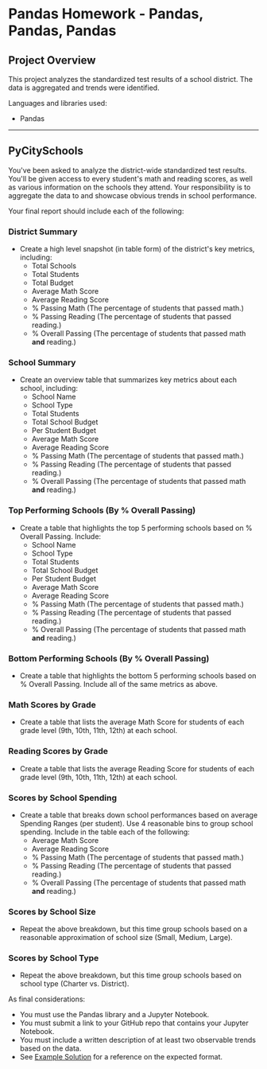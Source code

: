 # Pandas Homework - Pandas, Pandas, Pandas

## Project Overview
This project analyzes the standardized test results of a school district. The data is aggregated and trends were identified.

Languages and libraries used:

* Pandas

---

## PyCitySchools


You've been asked to analyze the district-wide standardized test results. You'll be given access to every student's math and reading scores, as well as various information on the schools they attend. Your responsibility is to aggregate the data to and showcase obvious trends in school performance.

Your final report should include each of the following:

### District Summary

* Create a high level snapshot (in table form) of the district's key metrics, including:
  * Total Schools
  * Total Students
  * Total Budget
  * Average Math Score
  * Average Reading Score
  * % Passing Math (The percentage of students that passed math.)
  * % Passing Reading (The percentage of students that passed reading.)
  * % Overall Passing (The percentage of students that passed math **and** reading.)
 

### School Summary

* Create an overview table that summarizes key metrics about each school, including:
  * School Name
  * School Type
  * Total Students
  * Total School Budget
  * Per Student Budget
  * Average Math Score
  * Average Reading Score
  * % Passing Math (The percentage of students that passed math.)
  * % Passing Reading (The percentage of students that passed reading.)
  * % Overall Passing (The percentage of students that passed math **and** reading.)
  

### Top Performing Schools (By % Overall Passing)

* Create a table that highlights the top 5 performing schools based on % Overall Passing. Include:
  * School Name
  * School Type
  * Total Students
  * Total School Budget
  * Per Student Budget
  * Average Math Score
  * Average Reading Score
  * % Passing Math (The percentage of students that passed math.)
  * % Passing Reading (The percentage of students that passed reading.)
  * % Overall Passing (The percentage of students that passed math **and** reading.)


### Bottom Performing Schools (By % Overall Passing)

* Create a table that highlights the bottom 5 performing schools based on % Overall Passing. Include all of the same metrics as above.


### Math Scores by Grade

* Create a table that lists the average Math Score for students of each grade level (9th, 10th, 11th, 12th) at each school.


### Reading Scores by Grade

* Create a table that lists the average Reading Score for students of each grade level (9th, 10th, 11th, 12th) at each school.


### Scores by School Spending

* Create a table that breaks down school performances based on average Spending Ranges (per student). Use 4 reasonable bins to group school spending. Include in the table each of the following:
  * Average Math Score
  * Average Reading Score
  * % Passing Math (The percentage of students that passed math.)
  * % Passing Reading (The percentage of students that passed reading.)
  * % Overall Passing (The percentage of students that passed math **and** reading.)
  
  
### Scores by School Size

* Repeat the above breakdown, but this time group schools based on a reasonable approximation of school size (Small, Medium, Large).


### Scores by School Type

* Repeat the above breakdown, but this time group schools based on school type (Charter vs. District).

As final considerations:

* You must use the Pandas library and a Jupyter Notebook.
* You must submit a link to your GitHub repo that contains your Jupyter Notebook.
* You must include a written description of at least two observable trends based on the data.
* See [Example Solution](PyCitySchools/PyCitySchools_starter.ipynb) for a reference on the expected format.



